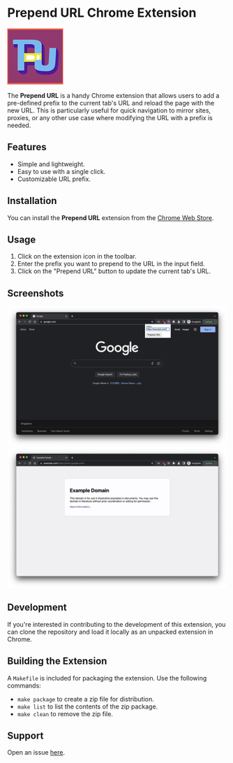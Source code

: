 # Prepend URL Chrome Extension

![Prepend URL Icon](icons/icon.png)

The **Prepend URL** is a handy Chrome extension that allows users to add a pre-defined prefix to the current tab's URL and reload the page with the new URL. This is particularly useful for quick navigation to mirror sites, proxies, or any other use case where modifying the URL with a prefix is needed.

## Features

- Simple and lightweight.
- Easy to use with a single click.
- Customizable URL prefix.

## Installation

You can install the **Prepend URL** extension from the [Chrome Web Store](https://chrome.google.com/webstore/detail/prepend-url/nkohlbebkognioabnnjchnchdapolofb).

## Usage

1. Click on the extension icon in the toolbar.
2. Enter the prefix you want to prepend to the URL in the input field.
3. Click on the "Prepend URL" button to update the current tab's URL.

## Screenshots

![Screenshot 1](screenshots/screenshot-1.png)
![Screenshot 2](screenshots/screenshot-2.png)

## Development

If you're interested in contributing to the development of this extension, you can clone the repository and load it locally as an unpacked extension in Chrome.

## Building the Extension

A `Makefile` is included for packaging the extension. Use the following commands:

- `make package` to create a zip file for distribution.
- `make list` to list the contents of the zip package.
- `make clean` to remove the zip file.

## Support

Open an issue [here](https://github.com/tddschn/prepend-url-chrome-extension/issues/new).

<!-- If you encounter any issues or have suggestions for improvements, please submit them to the [issue tracker](https://chrome.google.com/webstore/detail/prepend-url/nkohlbebkognioabnnjchnchdapolofb/support). -->

<!-- ## License -->
<!---->
<!-- This project is open-source and available under the [MIT License](LICENSE.md). -->
